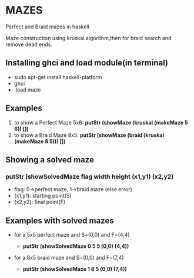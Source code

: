# MAZES
Perfect and Braid mazes in haskell

Maze construction using kruskal algorithm,then for braid search and remove dead ends.

## Installing ghci and load module(in terminal)
* sudo apt-get install haskell-platform
* ghci 
* :load maze

## Examples
1. to show a Perfect Maze 5x6: **putStr (showMaze (kruskal (makeMaze 5 6)) [])**
2. to show a Braid Maze 8x5: **putStr (showMaze (braid (kruskal (makeMaze 8 5))) [])**

## Showing a solved maze
### putStr (showSolvedMaze flag width height (x1,y1) (x2,y2)
* flag: 0->perfect maze, 1->braid maze (else error)
* (x1,y1): starting point(S)
* (x2,y2): final point(F)

## Examples with solved mazes
* for a 5x5 perfect maze and S=(0,0) and F=(4,4)
   -    **putStr (showSolvedMaze 0 5 5 (0,0) (4,4))**

* for a 8x5 braid maze and S=(0,0) and F=(7,4)
   -    **putStr (showSolvedMaze 1 8 5 (0,0) (7,4))**

